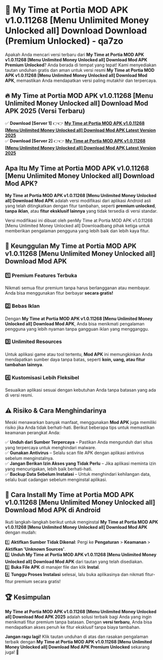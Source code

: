 # 🎯 My Time at Portia MOD APK v1.0.11268 [Menu Unlimited Money Unlocked all] Download  Download (Premium Unlocked) -  qa7zo

Apakah Anda mencari versi terbaru dari **My Time at Portia MOD APK v1.0.11268 [Menu Unlimited Money Unlocked all] Download Mod APK Premium Unlocked**? Anda berada di tempat yang tepat! Kami menyediakan tautan unduhan gratis dan aman untuk versi resmi **My Time at Portia MOD APK v1.0.11268 [Menu Unlimited Money Unlocked all] Download Mod APK**, memastikan Anda mendapatkan versi paling mutakhir dan terpercaya.

## 🔥 My Time at Portia MOD APK v1.0.11268 [Menu Unlimited Money Unlocked all] Download Mod APK 2025 (Versi Terbaru)

✅ **Download [Server 1]** 👉👉 [**My Time at Portia MOD APK v1.0.11268 [Menu Unlimited Money Unlocked all] Download Mod APK Latest Version 2025**](https://momento.my/?title=My_Time_at_Portia_MOD_APK_v1.0.11268_[Menu_Unlimited_Money_Unlocked_all]_Download)  
✅ **Download [Server 2]** 👉👉 [**My Time at Portia MOD APK v1.0.11268 [Menu Unlimited Money Unlocked all] Download Mod APK Latest Version 2025**](https://momento.my/?title=My_Time_at_Portia_MOD_APK_v1.0.11268_[Menu_Unlimited_Money_Unlocked_all]_Download)  

## Apa Itu My Time at Portia MOD APK v1.0.11268 [Menu Unlimited Money Unlocked all] Download Mod APK?

**My Time at Portia MOD APK v1.0.11268 [Menu Unlimited Money Unlocked all] Download Mod APK** adalah versi modifikasi dari aplikasi Android asli yang telah ditingkatkan dengan fitur tambahan, seperti **premium unlocked**, **tanpa iklan**, atau **fitur eksklusif lainnya** yang tidak tersedia di versi standar.

Versi modifikasi ini dibuat oleh penMy Time at Portia MOD APK v1.0.11268 [Menu Unlimited Money Unlocked all] Downloadbang pihak ketiga untuk memberikan pengalaman pengguna yang lebih baik dan lebih kaya fitur.

## 🎯 Keunggulan My Time at Portia MOD APK v1.0.11268 [Menu Unlimited Money Unlocked all] Download Mod APK

### 1️⃣ Premium Features Terbuka
Nikmati semua fitur premium tanpa harus berlangganan atau membayar. Anda bisa menggunakan fitur berbayar **secara gratis!**

### 2️⃣ Bebas Iklan
Dengan **My Time at Portia MOD APK v1.0.11268 [Menu Unlimited Money Unlocked all] Download Mod APK**, Anda bisa menikmati pengalaman pengguna yang lebih nyaman tanpa gangguan iklan yang mengganggu.

### 3️⃣ Unlimited Resources
Untuk aplikasi game atau tool tertentu, **Mod APK** ini memungkinkan Anda mendapatkan sumber daya tanpa batas, seperti **koin, uang, atau fitur tambahan lainnya**.

### 4️⃣ Kustomisasi Lebih Fleksibel
Sesuaikan aplikasi sesuai dengan kebutuhan Anda tanpa batasan yang ada di versi resmi.

## ⚠️ Risiko & Cara Menghindarinya

Meski menawarkan banyak manfaat, menggunakan **Mod APK** juga memiliki risiko jika Anda tidak berhati-hati. Berikut beberapa tips untuk memastikan keamanan perangkat Anda:

✅ **Unduh dari Sumber Terpercaya** – Pastikan Anda mengunduh dari situs yang terpercaya untuk menghindari malware.  
✅ **Gunakan Antivirus** – Selalu scan file APK dengan aplikasi antivirus sebelum menginstalnya.  
✅ **Jangan Berikan Izin Akses yang Tidak Perlu** – Jika aplikasi meminta izin yang mencurigakan, lebih baik berhati-hati.  
✅ **Backup Data Sebelum Instalasi** – Untuk menghindari kehilangan data, selalu buat cadangan sebelum menginstal aplikasi.

## 📌 Cara Install My Time at Portia MOD APK v1.0.11268 [Menu Unlimited Money Unlocked all] Download Mod APK di Android

Ikuti langkah-langkah berikut untuk menginstal **My Time at Portia MOD APK v1.0.11268 [Menu Unlimited Money Unlocked all] Download Mod APK** dengan mudah:

1️⃣ **Aktifkan Sumber Tidak Dikenal**: Pergi ke **Pengaturan** > **Keamanan** > **Aktifkan 'Unknown Sources'**.  
2️⃣ **Unduh My Time at Portia MOD APK v1.0.11268 [Menu Unlimited Money Unlocked all] Download Mod APK** dari tautan yang telah disediakan.  
3️⃣ **Buka File APK** di manajer file dan klik **Instal**.  
4️⃣ **Tunggu Proses Instalasi** selesai, lalu buka aplikasinya dan nikmati fitur-fitur premium secara gratis!

## 🏆 Kesimpulan

**My Time at Portia MOD APK v1.0.11268 [Menu Unlimited Money Unlocked all] Download Mod APK 2025** adalah solusi terbaik bagi Anda yang ingin menikmati fitur premium tanpa batasan. Dengan **versi terbaru**, Anda bisa mendapatkan akses penuh ke fitur eksklusif tanpa biaya tambahan.

**Jangan ragu lagi!** Klik tautan unduhan di atas dan rasakan pengalaman terbaik dengan **My Time at Portia MOD APK v1.0.11268 [Menu Unlimited Money Unlocked all] Download Mod APK Premium Unlocked** sekarang juga! 🚀

